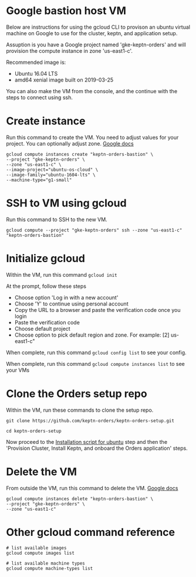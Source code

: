 # Google bastion host VM

Below are instructions for using the gcloud CLI to provison an ubuntu virtual machine on Google to use for the cluster, keptn, and application setup.

Assuption is you have a Google project named 'gke-keptn-orders' and will provision the compute instance in zone 'us-east1-c'.  

Recommended image is:
* Ubuntu 16.04 LTS
* amd64 xenial image built on 2019-03-25

You can also make the VM from the console, and the continue with the steps to connect using ssh.

# Create instance

Run this command to create the VM. You need to adjust values for your project. You can optionally adjust zone. [Google docs](https://cloud.google.com/sdk/gcloud/reference/compute/instances/create)
```
gcloud compute instances create "keptn-orders-bastion" \
--project "gke-keptn-orders" \
--zone "us-east1-c" \
--image-project="ubuntu-os-cloud" \
--image-family="ubuntu-1604-lts" \
--machine-type="g1-small"
```

# SSH to VM using gcloud

Run this command to SSH to the new VM.
```
gcloud compute --project "gke-keptn-orders" ssh --zone "us-east1-c" "keptn-orders-bastion"
```

# Initialize gcloud

Within the VM, run this command ```gcloud init```

At the prompt, follow these steps
* Choose option 'Log in with a new account'
* Choose 'Y' to continue using personal account
* Copy the URL to a browser and paste the verification code once you login
* Paste the verification code
* Choose default project
* Choose option to pick default region and zone. For example: [2] us-east1-c"

When complete, run this command ```gcloud config list``` to see your config.

When complete, run this command ```gcloud compute instances list``` to see your VMs

# Clone the Orders setup repo

Within the VM, run these commands to clone the setup repo.

```
git clone https://github.com/keptn-orders/keptn-orders-setup.git

cd keptn-orders-setup
```

Now proceed to the [Installation script for ubuntu](README.md#installation-script-for-ubuntu) step and then the 'Provision Cluster, Install Keptn, and onboard the Orders application' steps.

# Delete the VM

From outside the VM, run this command to delete the VM. [Google docs](https://cloud.google.com/sdk/gcloud/reference/compute/instances/delete)

```
gcloud compute instances delete "keptn-orders-bastion" \
--project "gke-keptn-orders" \
--zone "us-east1-c"
```

# Other gcloud command reference

```
# list available images
gcloud compute images list

# list available machine types
gcloud compute machine-types list
```